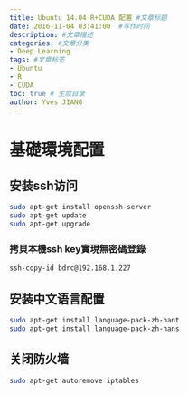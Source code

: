```yaml
---
title: Ubuntu 14.04 R+CUDA 配置 #文章标题
date: 2016-11-04 03:41:00  #写作时间
description: #文章描述
categories: #文章分类
- Deep Learning
tags: #文章标签
- Ubuntu
- R
- CUDA
toc: true # 生成目录
author: Yves JIANG
---
```


# 基礎環境配置
## 安装ssh访问
``` bash
sudo apt-get install openssh-server
sudo apt-get update
sudo apt-get upgrade
```

### 拷貝本機ssh key實現無密碼登錄
``` bash
ssh-copy-id bdrc@192.168.1.227
```

## 安装中文语言配置
``` bash 
sudo apt-get install language-pack-zh-hant
sudo apt-get install language-pack-zh-hans
```

## 关闭防火墙
``` bash 
sudo apt-get autoremove iptables 
```

